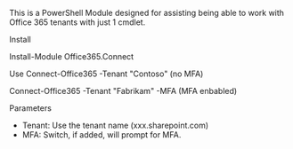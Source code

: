 This is a PowerShell Module designed for assisting being able to work with Office 365 tenants with just 1 cmdlet.

Install

Install-Module Office365.Connect

Use
Connect-Office365 -Tenant "Contoso"         (no MFA)

Connect-Office365 -Tenant "Fabrikam" -MFA   (MFA enbabled)

Parameters
- Tenant: Use the tenant name (xxx.sharepoint.com)
- MFA: Switch, if added, will prompt for MFA.
